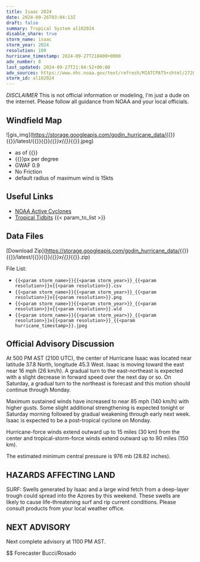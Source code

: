 ```yaml
---
title: Isaac 2024
date: 2024-09-26T03:04:13Z
draft: false
summary: Tropical System al102024
disable_share: true
storm_name: isaac
storm_year: 2024
resolution: 100
hurricane_timestamp: 2024-09-27T210400+0000
adv_number: 8
last_updated: 2024-09-27T21:04:52+00:00
adv_sources: https://www.nhc.noaa.gov/text/refresh/MIATCPAT5+shtml/272034.shtml;https://www.nhc.noaa.gov/refresh/graphics_at5+shtml/204450.shtml?cone
storm_id: al102024
---
```

*DISCLAIMER* This is not official information or modeling, I'm just a dude on the internet.  Please follow all guidance from NOAA and your local officials.

## Windfield Map
![gis_img](https://storage.googleapis.com/godin_hurricane_data/{{<param storm_name>}}{{<param storm_year>}}/latest/{{<param storm_name>}}{{<param storm_year>}}_{{<param resolution>}}x{{<param resolution>}}_{{<param hurricane_timestamp>}}.jpeg)

- as of {{<param last_updated>}}
- {{<param resolution>}}px per degree
- GWAF 0.9
- No Friction
- default radius of maximum wind is 15kts

## Useful Links
- [NOAA Active Cyclones](https://www.nhc.noaa.gov/)
- [Tropical Tidbits](https://www.tropicaltidbits.com/storminfo/)
{{< param_to_list >}}

## Data Files
[Download Zip](https://storage.googleapis.com/godin_hurricane_data/{{<param storm_name>}}{{<param storm_year>}}/latest/{{<param storm_name>}}{{<param storm_year>}}_{{<param resolution>}}x{{<param resolution>}}_{{<param hurricane_timestamp>}}.zip)

File List:
- `{{<param storm_name>}}{{<param storm_year>}}_{{<param resolution>}}x{{<param resolution>}}.csv`
- `{{<param storm_name>}}{{<param storm_year>}}_{{<param resolution>}}x{{<param resolution>}}.png`
- `{{<param storm_name>}}{{<param storm_year>}}_{{<param resolution>}}x{{<param resolution>}}.wld`
- `{{<param storm_name>}}{{<param storm_year>}}_{{<param resolution>}}x{{<param resolution>}}_{{<param hurricane_timestamp>}}.jpeg`


## Official Advisory Discussion
At 500 PM AST (2100 UTC), the center of Hurricane Isaac was located
near latitude 37.8 North, longitude 45.3 West. Isaac is moving
toward the east near 16 mph (26 km/h). A gradual turn to the 
east-northeast is expected with a slight decrease in forward speed 
over the next day or so. On Saturday, a gradual turn to the 
northeast is forecast and this motion should continue through 
Monday. 
 
Maximum sustained winds have increased to near 85 mph (140 km/h) 
with higher gusts. Some slight additional strengthening is expected 
tonight or Saturday morning followed by gradual weakening through 
early next week. Isaac is expected to be a post-tropical cyclone on 
Monday. 
 
Hurricane-force winds extend outward up to 15 miles (30 km) from the
center and tropical-storm-force winds extend outward up to 90 miles
(150 km).
 
The estimated minimum central pressure is 976 mb (28.82 inches).
 
 
HAZARDS AFFECTING LAND
----------------------
SURF:  Swells generated by Isaac and a large wind fetch from a
deep-layer trough could spread into the Azores by this weekend.
These swells are likely to cause life-threatening surf and rip
current conditions. Please consult products from your local weather
office.
 
 
NEXT ADVISORY
-------------
Next complete advisory at 1100 PM AST.
 
$$
Forecaster Bucci/Rosado